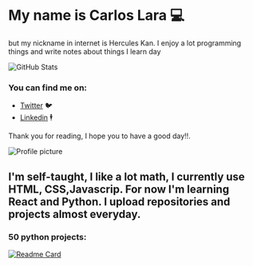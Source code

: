 # My name is Carlos Lara 💻
but my nickname in internet is Hercules Kan. I enjoy a lot programming things and write notes about things I learn  day

![GitHub Stats](https://github-readme-stats.vercel.app/api?username=herculeskan&theme=synthwave)

### You can find me on:

 * [Twitter](https://twitter.com/Blues_Lara) 🐦
 * [Linkedin](https://www.linkedin.com/in/carlos-lara-gil-947845209/) 🕴️


Thank you for reading, I hope you to have a good day!!.

![Profile picture](https://i.pinimg.com/736x/91/3e/18/913e1875642c605f53fbaead3c2ed450.jpg) 

I'm self-taught, I like a lot math, I currently use HTML, CSS,Javascrip. For now I'm learning React and Python. I upload repositories and projects almost everyday.
----
### 50 python projects:
 
 [![Readme Card](https://github-readme-stats.vercel.app/api/pin/?username=herculeskan&repo=50-python-projects)](https://github.com/herculeskan/50-python-projects)


<!---
herculeskan/herculeskan is a ✨ special ✨ repository because its `README.md` (this file) appears on your GitHub profile.
You can click the Preview link to take a look at your changes.
--->
